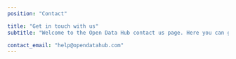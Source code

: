 ```yaml
---
position: "Contact"

title: "Get in touch with us"
subtitle: "Welcome to the Open Data Hub contact us page. Here you can get in touch with the Open Data Hub team if you have questions, need help or would like to collaborate with us."

contact_email: "help@opendatahub.com"
---
```


